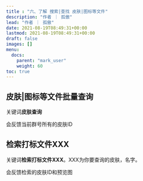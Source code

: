 ```yaml
---
title : "六、了解 搜索|查找 皮肤|图标等文件"
description: "作者 ｜ 孤傲"
lead: "作者 ｜ 孤傲"
date: 2021-08-19T08:49:31+00:00
lastmod: 2021-08-19T08:49:31+00:00
draft: false 
images: []
menu:
  docs:
    parent: "mark_user"
    weight: 60
toc: true
---
```


## 皮肤|图标等文件批量查询

关键词**皮肤查询**

会反馈当前群号所有的皮肤ID

## 检索打标文件XXX

关键词**检索打标文件XXX**。XXX为你要查询的皮肤，名字。

会反馈检索的皮肤ID和预览图
